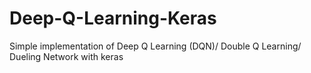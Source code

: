 # Deep-Q-Learning-Keras
Simple implementation of Deep Q Learning (DQN)/ Double Q Learning/ Dueling Network with keras
